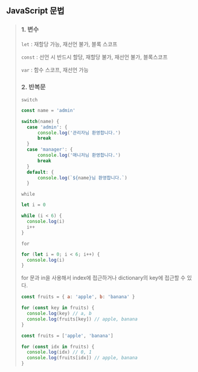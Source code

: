 ## JavaScript 문법

> ### 1. 변수
>
> `let` : 재할당 가능, 재선언 불가, 블록 스코프
>
> `const` : 선언 시 반드시 할당, 재할당 불가,  재선언 불가, 블록스코프
>
> `var` : 함수 스코프, 재선언 가능
>
> ### 2. 반복문
>
> `switch`
>
> ```javascript
> const name = 'admin'
> 
> switch(name) {
> 	case 'admin': {
> 		console.log('관리자님 환영합니다.')
> 		break
> 	}
> 	case 'manager': {
> 		console.log('매니저님 환영합니다.')
> 		break
> 	}
> 	default: {
> 		console.log(`${name}님 환영합니다.`)
> 	}
> ```
>
> `while`
>
> ```javascript
> let i = 0
> 
> while (i < 6) {
> 	console.log(i)
> 	i++
> }
> ```
>
> `for`
>
> ```javascript
> for (let i = 0; i < 6; i++) {
> 	console.log(i)
> }
> ```
>
> for 문과 in을 사용해서 index에 접근하거나 dictionary의 key에 접근할 수 있다.
>
> ```javascript
> const fruits = { a: 'apple', b: 'banana' }
> 
> for (const key in fruits) {
> 	console.log(key) // a, b
> 	console.log(fruits[key]) // apple, banana
> }
> 
> const fruits = ['apple', 'banana']
> 
> for (const idx in fruits) {
> 	console.log(idx) // 0, 1
> 	console.log(fruits[idx]) // apple, banana
> }
> ```
>
> 

